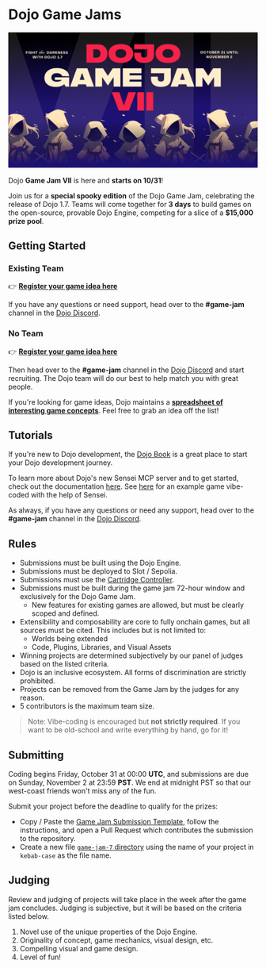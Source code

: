 # Dojo Game Jams

![Game Jam VII Header](.github/assets/GJVIIHeader.png)

​Dojo **Game Jam VII** is here and **starts on 10/31**!

​Join us for a **special spooky edition** of the Dojo Game Jam, celebrating the release of Dojo 1.7.
Teams will come together for **3 days** to build games on the open-source, provable Dojo Engine, competing for a slice of a **$15,000 prize pool**.

## Getting Started

### Existing Team

👉 [**Register your game idea here**](https://github.com/dojoengine/game-jams/issues/new?assignees=&labels=&projects=&template=register_project.yaml&title=%5BProject+Registration%5D:+Your+Project+Name)


If you have any questions or need support, head over to the **#game-jam** channel in the [Dojo Discord](https://discord.gg/tHezCAA4).

### No Team

👉 [**Register your game idea here**](https://github.com/dojoengine/game-jams/issues/new?assignees=&labels=&projects=&template=register_project.yaml&title=%5BProject+Registration%5D:+Your+Project+Name)

Then head over to the **#game-jam** channel in the [Dojo Discord](https://discord.gg/tHezCAA4) and start recruiting.
The Dojo team will do our best to help match you with great people.

If you're looking for game ideas, Dojo maintains a [**spreadsheet of interesting game concepts**](https://docs.google.com/spreadsheets/d/1dMq7T-29HsmEIPphJ57OQW8yXOLRslJQmhkvw6eAaqE).
Feel free to grab an idea off the list!

## Tutorials

If you're new to Dojo development, the [Dojo Book](https://book.dojoengine.org/) is a great place to start your Dojo development journey.

To learn more about Dojo's new Sensei MCP server and to get started, check out the documentation [here](https://github.com/dojoengine/sensei-mcp/blob/main/README.md).
See [here](https://github.com/dojoengine/vibe-sample) for an example game vibe-coded with the help of Sensei.

As always, if you have any questions or need any support, head over to the **#game-jam** channel in the [Dojo Discord](https://discord.gg/tHezCAA4).

## Rules

-   Submissions must be built using the Dojo Engine.
-   ​Submissions must be deployed to Slot / Sepolia.
-   ​Submissions must use the [Cartridge Controller](https://docs.cartridge.gg/controller/getting-started).
-   Submissions must be built during the game jam 72-hour window and exclusively for the Dojo Game Jam.
    -   New features for existing games are allowed, but must be clearly scoped and defined.
-   Extensibility and composability are core to fully onchain games, but all sources must be cited. This includes but is not limited to:
    -   Worlds being extended
    -   Code, Plugins, Libraries, and Visual Assets
-   Winning projects are determined subjectively by our panel of judges based on the listed criteria.
-   Dojo is an inclusive ecosystem. All forms of discrimination are strictly prohibited.
-   Projects can be removed from the Game Jam by the judges for any reason.
-   5 contributors is the maximum team size.

> Note: Vibe-coding is encouraged but **not strictly required**.
> If you want to be old-school and write everything by hand, go for it!

## Submitting

Coding begins Friday, October 31 at 00:00 **UTC**, and submissions are due on Sunday, November 2 at 23:59 **PST**.
We end at midnight PST so that our west-coast friends won't miss any of the fun.

Submit your project before the deadline to qualify for the prizes:

-   Copy / Paste the [Game Jam Submission Template](./templates/SUBMISSION_TEMPLATE.md), follow the instructions, and open a Pull Request which contributes the submission to the repository.
-   Create a new file [`game-jam-7` directory](./game-jam-7) using the name of your project in `kebab-case` as the file name.

## Judging

Review and judging of projects will take place in the week after the game jam concludes. Judging is subjective, but it will be based on the criteria listed below.

1.  Novel use of the unique properties of the Dojo Engine.
2.  Originality of concept, game mechanics, visual design, etc.
3.  Compelling visual and game design.
4.  Level of fun!
